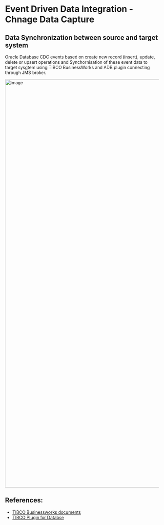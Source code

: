 # Event Driven Data Integration - Chnage Data Capture

## Data Synchronization between source and target system
Oracle Database CDC events based on create new record (insert), update, delete or upsert operations and Synchornisation of these event data to target sysgtem using TIBCO BusinessWorks and ADB plugin connecting through JMS broker.

<img width="1332" alt="image" src="https://user-images.githubusercontent.com/38240734/236643032-95323c80-3d48-4668-804b-5ab12ecf6d4b.png">

## References:
- [TIBCO Businessworks documents](https://docs.tibco.com/pub/bwce/2.7.3/doc/html/Default.htm)
- [TIBCO Plugin for Databse](https://docs.tibco.com/pub/bwpluginadb/8.5.0/doc/html/GUID-58450BE9-C7B7-423E-9F56-8FBF489C1195.htm)
